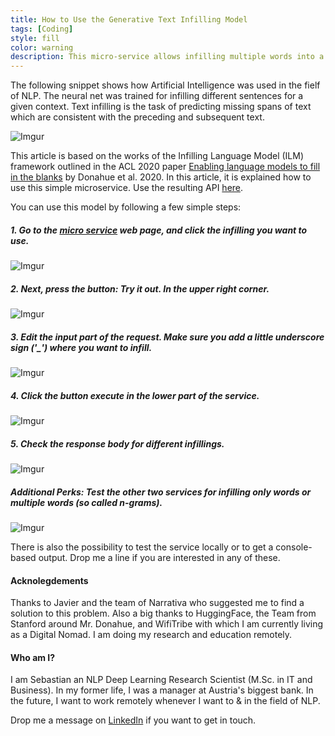 ```yaml
---
title: How to Use the Generative Text Infilling Model
tags: [Coding]
style: fill
color: warning
description: This micro-service allows infilling multiple words into a context. This article explains how to use it.
---
```


The following snippet shows how Artificial Intelligence was used in the fielf of NLP. The neural net was trained for infilling different sentences for a given context. Text infilling is the task of predicting missing spans of text which are consistent with the preceding and subsequent text.

![Imgur](https://i.imgur.com/Qh0FFjN.png)

This article is based on the works of the Infilling Language Model (ILM) framework outlined in the ACL 2020 paper [Enabling language models to fill in the blanks](https://arxiv.org/abs/2005.05339) by Donahue et al. 2020. In this article, it is explained how to use this simple microservice. Use the resulting API [here](https://ilmapi.uc.r.appspot.com/docs).

You can use this model by following a few simple steps:

##### 1. Go to the [micro service](https://ilmapi.uc.r.appspot.com/docs) web page, and click the infilling you want to use.

![Imgur](https://i.imgur.com/6qahkrz.png)

##### 2. Next, press the button: Try it out. In the upper right corner.

![Imgur](https://i.imgur.com/ZEFlPMo.png)

##### 3. Edit the input part of the request. Make sure you add a little underscore sign ('_') where you want to infill.

![Imgur](https://i.imgur.com/PKLDThM.png)

##### 4. Click the button execute in the lower part of the service.

![Imgur](https://i.imgur.com/bpa8iFq.png)

##### 5. Check the response body for different infillings. 

![Imgur](https://i.imgur.com/O7D5ulg.png)

##### Additional Perks: Test the other two services for infilling only words or multiple words (so called n-grams).

![Imgur](https://i.imgur.com/3QrIP7R.png)

There is also the possibility to test the service locally or to get a console-based output. Drop me a line if you are interested in any of these.

#### Acknolegdements

Thanks to Javier and the team of Narrativa who suggested me to find a solution to this problem. Also a big thanks to HuggingFace, the Team from Stanford around Mr. Donahue, and WifiTribe with which I am currently living as a Digital Nomad. I am doing my research and education remotely.

#### Who am I?

I am Sebastian an NLP Deep Learning Research Scientist (M.Sc. in IT and Business). In my former life, I was a manager at Austria's biggest bank. In the future, I want to work remotely whenever I want to & in the field of NLP.

Drop me a message on [LinkedIn](https://www.linkedin.com/in/sebastianduerr/) if you want to get in touch.